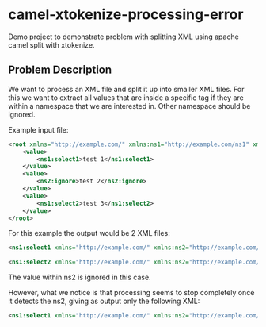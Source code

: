 # camel-xtokenize-processing-error
Demo project to demonstrate problem with splitting XML using apache camel split with xtokenize.

## Problem Description

We want to process an XML file and split it up into smaller XML files. For this we want to extract all values that are inside a specific tag if they are 
within a namespace that we are interested in. Other namespace should be ignored.

Example input file:
```xml
<root xmlns="http://example.com/" xmlns:ns1="http://example.com/ns1" xmlns:ns2="http://example.com/ns2">
    <value>
        <ns1:select1>test 1</ns1:select1>
    </value>
    <value>
        <ns2:ignore>test 2</ns2:ignore>
    </value>
    <value>
        <ns1:select2>test 3</ns1:select2>
    </value>
</root>
```

For this example the output would be 2 XML files:
```xml
<ns1:select1 xmlns="http://example.com/" xmlns:ns2="http://example.com/ns2" xmlns:ns1="http://example.com/ns1">test 1</ns1:select1>
```
```xml
<ns1:select2 xmlns="http://example.com/" xmlns:ns2="http://example.com/ns2" xmlns:ns1="http://example.com/ns1">test 3</ns1:select2>
```
The value within ns2 is ignored in this case.

However, what we notice is that processing seems to stop completely once it detects the ns2, giving as output only the following XML: 
```xml
<ns1:select1 xmlns="http://example.com/" xmlns:ns2="http://example.com/ns2" xmlns:ns1="http://example.com/ns1">test 1</ns1:select1>
```